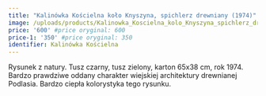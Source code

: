 ```yaml
---
title: "Kalinówka Kościelna koło Knyszyna, spichlerz drewniany (1974)"
image: /uploads/products/Kalinowka_Koscielna_kolo_Knyszyna_spichlerz_drewniany_(1974).jpg
price: '600' #price oryginal: 600
price-1: '350' #price oryginal: 350
identifier: Kalinówka Kościelna
---
```


Rysunek z natury. Tusz czarny, tusz zielony, karton 65x38 cm, rok 1974.
Bardzo prawdziwe oddany charakter wiejskiej architektury drewnianej Podlasia. Bardzo ciepła kolorystyka tego rysunku.
